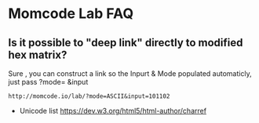 # Momcode Lab FAQ

## Is it possible to "deep link" directly to modified hex matrix?

Sure , you can construct a link so the Inpurt & Mode populated automaticly, just pass ?mode= &input

`http://momcode.io/lab/?mode=ASCII&input=101102`

* Unicode list https://dev.w3.org/html5/html-author/charref
